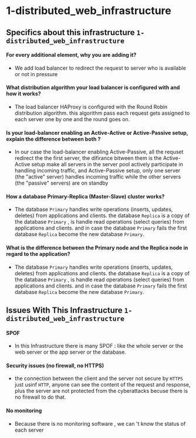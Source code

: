 # 1-distributed_web_infrastructure

## Specifics about this infrastructure `1-distributed_web_infrastructure`

#### For every additional element, why you are adding it?
- We add load balancer to redirect the request to server who is available or not in pressure
#### What distribution algorithm your load balancer is configured with and how it works?
- The load balancer HAProxy is configured with the Round Robin distribution algorithm. this algorithm pass each request gets assigned to each server one by one and the round goes on.
#### Is your load-balancer enabling an Active-Active or Active-Passive setup, explain the difference between both ?
- In our case the load-balancer enabling Active-Passive, all the requset redirect the the first server, the difirance bitween them is the Active-Active setup make all servers in the server pool actively participate in handling incoming traffic, and Active-Passive setup, only one server (the "active" server) handles incoming traffic while the other servers (the "passive" servers) are on standby
#### How a database Primary-Replica (Master-Slave) cluster works?
- The database `Primary` handles write operations (inserts, updates, deletes) from applications and clients. the database `Replica` is a copy of the database `Primary` , is handle read operations (select queries) from applications and clients. and in case the database `Primary` fails the first database `Replica` become the new database `Primary`.
#### What is the difference between the Primary node and the Replica node in regard to the application?
- The database `Primary` handles write operations (inserts, updates, deletes) from applications and clients. the database `Replica` is a copy of the database `Primary` , is handle read operations (select queries) from applications and clients. and in case the database `Primary` fails the first database `Replica` become the new database `Primary`.

## Issues With This Infrastructure `1-distributed_web_infrastructure`
#### SPOF
- In this Infrastructure there is many SPOF : like the whole server or the web server or the app server or the database.
#### Security issues (no firewall, no HTTPS)
- the connection between the client and the server not secure by `HTTPS` just usinf `HTTP`, anyone can see the content of the request and response, plus the server are not protected from the cyberattacks becuse there is no firewall to do that.
#### No monitoring
- Because there is no monitoring software , we can 't know the status of each server
